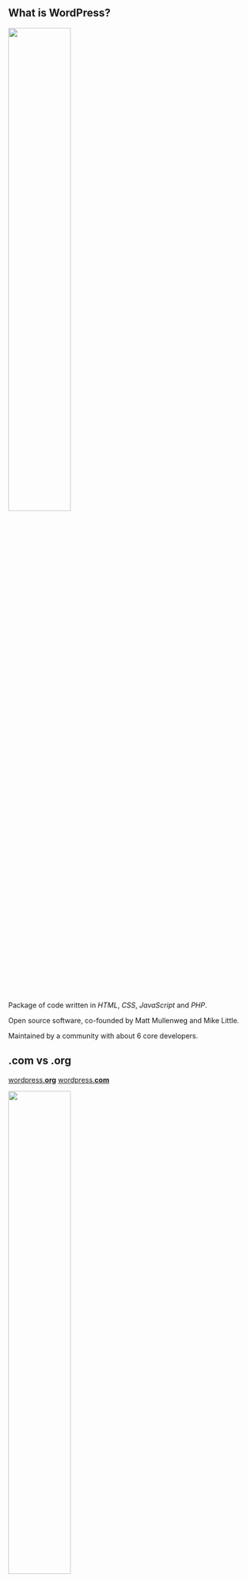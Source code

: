 ## What is WordPress?

<img src='http://making-the-internet.s3.amazonaws.com/wp-knife-comparison.png?@2x' style='width:50%'>

Package of code written in *HTML*, *CSS*, *JavaScript* and *PHP*.

Open source software, co-founded by Matt Mullenweg and Mike Little. 

Maintained by a community with about 6 core developers.





## .com vs .org

[wordpress.**org**](http://wordpress.org)
[wordpress.**com**](http://wordpress.com)

<img src='http://making-the-internet.s3.amazonaws.com/wp-com-vs-org.png?@2x' style='width:50%'>

>> WordPress.com is a blog web hosting service provider owned by Automattic, and powered by the open source WordPress software. It provides free blog hosting for registered users and is financially supported via paid upgrades, "VIP" services and advertising.

[Comparison of the wordpress.com plans](http://store.wordpress.com/bundles/)

[More on WordPress.com vs. WordPress.org](http://en.support.wordpress.com/com-vs-org/)




## Why use WordPress?

### You need a blog.

### You need a CMS:

>> A web content management system (web CMS) is a bundled or stand-alone application to create, manage, store and deploy content on Web pages. Web content includes text and embedded graphics, photos, video, audio, and code (e.g., for applications) that displays content or interacts with the user. A web CMS may catalog and index content, select or assemble content at runtime, or deliver content to specific visitors in a requested way, such as other languages. Web CMSs usually allow client control over HTML-based content, files, documents, and web hosting plans based on the system depth and the niche it serves.

You want to build a website for a client that they can manage and manipulate without your help.
You want to build a website that you can easily manage and manipulate the content of.

### You need a feature
Your site needs some specific features, but your coding skills are not advanced enough to create them on your own, or what you need is not so specific that you have to "reinvent the wheel".

Examples:

* You own a white water rafting company and on your site you regularly want to upload photos from your trips. You need a [photo album manager](http://wordpress.org/plugins/easy-photo-album/screenshots/).
* You run a tech conference and you want participants to be able to submit feedback that gets emailed to you. You need a [survey tool](http://wordpress.org/plugins/wordpress-simple-survey/screenshots/).
* You're working on a client's site for their restaurant. They want you to build them an online menu, but their menu changes frequently depending on the seasons so the client needs to easily be able to edit the menu. You need a [menu manager](http://wordpress.org/plugins/easy-restaurant-menu-manager/screenshots/).



## Examples

### Basic blogs: 
* <http://code.flickr.com>

### Site as a whole:
* <http://franklinfountain.com>

### Hybrid site / blog
* <http://biritemarket.com>




## View Source
To tell if a site is running WP, use *View Source* and look for any instances of `wp` or `wordpress`.




## Benefits
* An abundance of plugins.
* The most popular blogging system out there; manages 22% of new websites.
* Easy to get support because it's so ubiquitous. 
* Comes off the shelf with good usability and SEO.




## Downsides
* Because it's so popular, it's a desirable target for hackers.
* Because anyone can create themes and plugins, you can sometimes get junk work.
* See next point...




## Easyhard
Depends on your relative experience and your expectations/needs.

Easy because there are so many plugins you can fire up with just a few clicks.

Challenging because getting these plugins to do what you want can be tricky, and can require advanced experience with HTML/CSS/PHP/JavaScript.

Find a theme that looks exactly how you want and the prefect plugins that operate exactly how you want? **WordPress is easy**.

Found a theme that looks about 80% right and plugins that do 80% of what you need? You've got to fill in a 20% gap in a code-heavy, sophisticated system. **WordPress is hard**.




## Levels WP Users

### How to be a happy, average WordPress user
* Stick in GUI-land. Don't try and pop the hood.
* Play with plugins and themes, using what the authors give you.
* Have low expectations of what you can control. 

### How to be a better than average WordPress user
* Learn the basics of HTML and CSS. Get a general understanding of PHP and JavaScript.
* Tinker more. Pop the hood more.

### How to be a WordPress power user
* Get really good at HTML and CSS. 
* Get beyond a basic understanding of PHP/JavaScript.
* Tinker a lot. Pop the hood frequently.
* Write your own plugins and themes.


